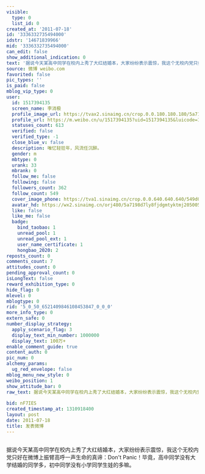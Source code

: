 ```yaml
---
visible:
  type: 0
  list_id: 0
created_at: '2011-07-18'
id: '3336332735494000'
idstr: '14671839966'
mid: '3336332735494000'
can_edit: false
show_additional_indication: 0
text: '据说今天某高中同学在校内上秀了大红结婚本，大家纷纷表示震惊，我这个无校内党只好在微博上振臂高呼一声生命的真谛：Don''t Panic！毕竟，高中同学没有大学结婚的同学多，初中同学没有小学同学生娃的多嘛。 '
source: 微博 weibo.com
favorited: false
pic_types: ''
is_paid: false
mblog_vip_type: 0
user:
  id: 1517394135
  screen_name: 李消极
  profile_image_url: https://tvax2.sinaimg.cn/crop.0.0.180.180.180/5a7198d7ly8fjdgmtyktmj20500500so.jpg?KID=imgbed,tva&Expires=1606399931&ssig=Lxq78174HK
  profile_url: https://m.weibo.cn/u/1517394135?uid=1517394135&luicode=10000011&lfid=2304131517394135_-_WEIBO_SECOND_PROFILE_WEIBO
  statuses_count: 613
  verified: false
  verified_type: -1
  close_blue_v: false
  description: 唯忆轻狂年，风流任沉醉。
  gender: m
  mbtype: 0
  urank: 33
  mbrank: 0
  follow_me: false
  following: false
  followers_count: 362
  follow_count: 549
  cover_image_phone: https://tva1.sinaimg.cn/crop.0.0.640.640.640/549d0121tw1egm1kjly3jj20hs0hsq4f.jpg
  avatar_hd: https://wx2.sinaimg.cn/orj480/5a7198d7ly8fjdgmtyktmj20500500so.jpg
  like: false
  like_me: false
  badge:
    bind_taobao: 1
    unread_pool: 1
    unread_pool_ext: 1
    user_name_certificate: 1
    hongbao_2020: 2
reposts_count: 0
comments_count: 7
attitudes_count: 0
pending_approval_count: 0
isLongText: false
reward_exhibition_type: 0
hide_flag: 0
mlevel: 0
mblogtype: 0
rid: '5_0_50_6521409846108453847_0_0_0'
more_info_type: 0
extern_safe: 0
number_display_strategy:
  apply_scenario_flag: 3
  display_text_min_number: 1000000
  display_text: 100万+
enable_comment_guide: true
content_auth: 0
pic_num: 0
alchemy_params:
  ug_red_envelope: false
mblog_menu_new_style: 0
weibo_position: 1
show_attitude_bar: 0
raw_text: 据说今天某高中同学在校内上秀了大红结婚本，大家纷纷表示震惊，我这个无校内党只好在微博上振臂高呼一声生命的真谛：Don't Panic！毕竟，高中同学没有大学结婚的同学多，初中同学没有小学同学生娃的多嘛。
  ​​​
bid: nF7IES
created_timestamp_at: 1310918400
layout: post
date: 2011-07-18
title: 发表微博
---
```


![]()

据说今天某高中同学在校内上秀了大红结婚本，大家纷纷表示震惊，我这个无校内党只好在微博上振臂高呼一声生命的真谛：Don't Panic！毕竟，高中同学没有大学结婚的同学多，初中同学没有小学同学生娃的多嘛。 

